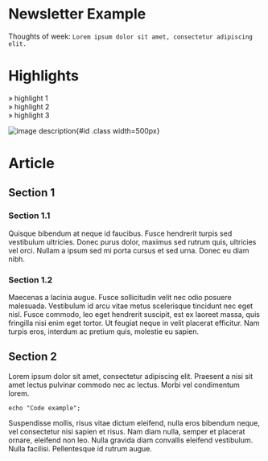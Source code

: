Newsletter Example
==================

Thoughts of week: `Lorem ipsum dolor sit amet, consectetur adipiscing elit.`

Highlights
==========
  &#xbb; highlight 1  
  &#xbb; highlight 2  
  &#xbb; highlight 3  

![image description](../images/pulse-trace.jpg){#id .class width=500px}

Article
=======

## Section 1

### Section 1.1

Quisque bibendum at neque id faucibus. Fusce hendrerit turpis sed vestibulum ultricies. Donec purus dolor, maximus sed rutrum quis, ultricies vel orci. Nullam a ipsum sed mi porta cursus et sed urna. Donec eu diam nibh. 

### Section 1.2

Maecenas a lacinia augue. Fusce sollicitudin velit nec odio posuere malesuada. Vestibulum id arcu vitae metus scelerisque tincidunt nec eget nisl. Fusce commodo, leo eget hendrerit suscipit, est ex laoreet massa, quis fringilla nisi enim eget tortor. Ut feugiat neque in velit placerat efficitur. Nam turpis eros, interdum ac pretium quis, molestie eu sapien. 

## Section 2

Lorem ipsum dolor sit amet, consectetur adipiscing elit. Praesent a nisi sit amet lectus pulvinar commodo nec ac lectus. Morbi vel condimentum lorem. 

~~~~~~~~~~~~~~~ {#mycode .bash .numberLines}
echo "Code example";
~~~~~~~~~~~~~~~ 

Suspendisse mollis, risus vitae dictum eleifend, nulla eros bibendum neque, vel consectetur nisi sapien et risus. Nam diam nulla, semper et placerat ornare, eleifend non leo. Nulla gravida diam convallis eleifend vestibulum. Nulla facilisi. Pellentesque id rutrum augue.
